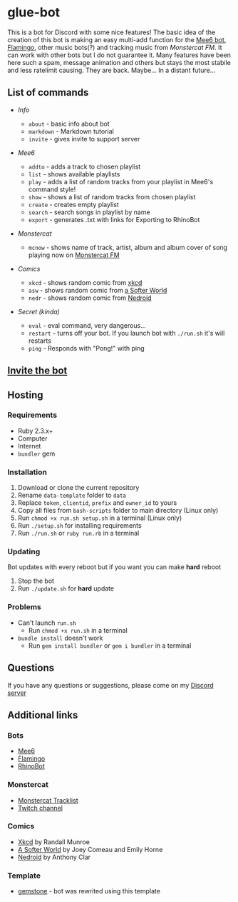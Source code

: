 # glue-bot

This is a bot for Discord with some nice features! The basic idea of the creation of this bot is making an easy multi-add function for the [Mee6 bot](http://mee6.xyz), [Flamingo](https://flambot.xyz), other music bots(?) and tracking music from *Monstercat FM*.
It can work with other bots but I do not guarantee it. Many features have been here such a spam, message animation and others but stays the most stabile and less ratelimit causing. They are back. Maybe... In a distant future...

## List of commands

* *Info*
  * `about` - basic info about bot
  * `markdown` - Markdown tutorial
  * `invite` - gives invite to support server

* *Mee6*
  * `addto` - adds a track to chosen playlist
  * `list` - shows available playlists
  * `play` - adds a list of random tracks from your playlist in Mee6's command style!
  * `show` - shows a list of random tracks from chosen playlist
  * `create` - creates empty playlist
  * `search` - search songs in playlist by name
  * `export` - generates .txt with links for Exporting to RhinoBot

* *Monstercat*
  * `mcnow` - shows name of track, artist, album and album cover of song playing now on [Monstercat FM](https://twitch.tv/monstercat)

* *Comics*
  * `xkcd` - shows random comic from [xkcd](http://xkcd.com/)
  * `asw` - shows random comic from [a Softer World](http://www.asofterworld.com/)
  * `nedr` - shows random comic from [Nedroid](http://nedroid.com/)

* *Secret (kinda)*
  * `eval` - eval command, very dangerous...
  * `restart` - turns off your bot. If you launch bot with `./run.sh` it's will restarts
  * `ping` - Responds with "Pong!" with ping

## [Invite the bot](https://discordapp.com/oauth2/authorize?&client_id=182241887703269376&scope=bot)

## Hosting

### Requirements

* Ruby 2.3.x+
* Computer
* Internet
* `bundler` gem

### Installation

1. Download or clone the current repository
1. Rename `data-template` folder to `data`
1. Replace `token`, `clientid`, `prefix` and `owner_id` to yours
1. Copy all files from `bash-scripts` folder to main directory (Linux only)
1. Run `chmod +x run.sh setup.sh` in a terminal (Linux only)
1. Run `./setup.sh` for installing requirements
1. Run `./run.sh` or `ruby run.rb` in a terminal

### Updating

Bot updates with every reboot but if you want you can make **hard** reboot

1. Stop the bot
1. Run `./update.sh` for **hard** update

### Problems

* Can't launch `run.sh`
  * Run `chmod +x run.sh` in a terminal
* `bundle install` doesn't work
  * Run `gem install bundler` or `gem i bundler` in a terminal

## Questions

If you have any questions or suggestions, please come on my [Discord server](https://discord.gg/eJcMYph)

## Additional links

### Bots

* [Mee6](https://mee6.xyz)
* [Flamingo](https://flambot.xyz)
* [RhinoBot](https://github.com/Just-Some-Bots/MusicBot)

### Monstercat

* [Monstercat Tracklist](https://www.mctl.gq)
* [Twitch channel](https://twitch.tv/monstercat)

### Comics

* [Xkcd](https://xkcd.com) by Randall Munroe
* [A Softer World](http://www.asofterworld.com) by Joey Comeau and Emily Horne
* [Nedroid](http://nedroid.com) by Anthony Clar

### Template

* [gemstone](https://github.com/z64/gemstone) - bot was rewrited using this template
